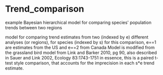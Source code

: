 # Trend_comparison
example Bayesian hierarchical model for comparing species' population trends between two regions



model for comparing trend estimates from two (indexed by e) different analyses (or regions), for species (indexed by s)
for this comparison, e==1 are estimates from the US and e==2 from Canada
Model is modified from the grassland bird model from Link and Barker 2010, pg 90, also described in Sauer and Link 2002, Ecology 83:1743-1751
in essence, this is a paired t-test style comparison, that accounts for the imprecision in each s*e trend estimate.



